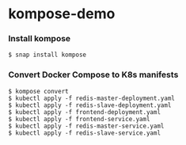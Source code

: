 # kompose-demo

### Install kompose
```
$ snap install kompose 
```

### Convert Docker Compose to K8s manifests
```
$ kompose convert
$ kubectl apply -f redis-master-deployment.yaml 
$ kubectl apply -f redis-slave-deployment.yaml 
$ kubectl apply -f frontend-deployment.yaml 
$ kubectl apply -f frontend-service.yaml 
$ kubectl apply -f redis-master-service.yaml 
$ kubectl apply -f redis-slave-service.yaml
```
